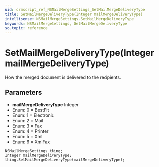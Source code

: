 ```yaml
---
uid: crmscript_ref_NSMailMergeSettings_SetMailMergeDeliveryType
title: SetMailMergeDeliveryType(Integer mailMergeDeliveryType)
intellisense: NSMailMergeSettings.SetMailMergeDeliveryType
keywords: NSMailMergeSettings, GetMailMergeDeliveryType
so.topic: reference
---
```


# SetMailMergeDeliveryType(Integer mailMergeDeliveryType)

How the merged document is delivered to the recipients.

## Parameters

* **mailMergeDeliveryType** Integer
* Enum: 0 = BestFit
* Enum: 1 = Electronic
* Enum: 2 = Mail
* Enum: 3 = Fax
* Enum: 4 = Printer
* Enum: 5 = Xml
* Enum: 6 = XmlFax

```crmscript
NSMailMergeSettings thing;
Integer mailMergeDeliveryType;
thing.SetMailMergeDeliveryType(mailMergeDeliveryType);
```

